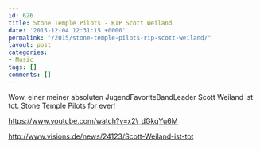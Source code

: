 ```yaml
---
id: 626
title: Stone Temple Pilots - RIP Scott Weiland
date: '2015-12-04 12:31:15 +0000'
permalink: "/2015/stone-temple-pilots-rip-scott-weiland/"
layout: post
categories:
- Music
tags: []
comments: []
---
```

Wow, einer meiner absoluten JugendFavoriteBandLeader Scott Weiland ist tot. Stone Temple Pilots for ever!

<https://www.youtube.com/watch?v=x2\_dGkqYu6M>

<http://www.visions.de/news/24123/Scott-Weiland-ist-tot>